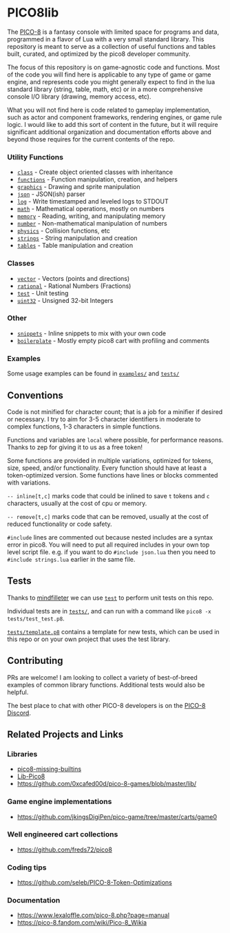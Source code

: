 # PICO8lib

The [PICO-8](https://www.lexaloffle.com/pico-8.php) is a fantasy console with limited space for programs and data, programmed in a flavor of Lua with a very small standard library. This repository is meant to serve as a collection of useful functions and tables built, curated, and optimized by the pico8 developer community.

The focus of this repository is on game-agnostic code and functions. Most of the code you will find here is applicable to any type of game or game engine, and represents code you might generally expect to find in the lua standard library (string, table, math, etc) or in a more comprehensive console I/O library (drawing, memory access, etc).

What you will not find here is code related to gameplay implementation, such as actor and component frameworks, rendering engines, or game rule logic. I would like to add this sort of content in the future, but it will require significant additional organization and documentation efforts above and beyond those requires for the current contents of the repo.

### Utility Functions
* [`class`](pico8lib/class.p8) - Create object oriented classes with inheritance
* [`functions`](pico8lib/functions.p8) - Function manipulation, creation, and helpers
* [`graphics`](pico8lib/graphics.p8) - Drawing and sprite manipulation
* [`json`](pico8lib/json.p8) - JSON(ish) parser
* [`log`](pico8lib/log.p8) - Write timestamped and leveled logs to STDOUT
* [`math`](pico8lib/math.p8) - Mathematical operations, mostly on numbers
* [`memory`](pico8lib/memory.p8) - Reading, writing, and manipulating memory
* [`number`](pico8lib/number.p8) - Non-mathematical manipulation of numbers
* [`physics`](pico8lib/physics.p8) - Collision functions, etc
* [`strings`](pico8lib/strings.p8) - String manipulation and creation
* [`tables`](pico8lib/tables.p8) - Table manipulation and creation

### Classes
* [`vector`](vector.p8) - Vectors (points and directions)
* [`rational`](rational.p8) - Rational Numbers (Fractions)
* [`test`](test.p8) - Unit testing
* [`uint32`](uint32.p8) - Unsigned 32-bit Integers

### Other
* [`snippets`](snippets.p8) - Inline snippets to mix with your own code
* [`boilerplate`](boilerplate.p8) - Mostly empty pico8 cart with profiling and comments

### Examples
Some usage examples can be found in [`examples/`](examples) and [`tests/`](tests)

## Conventions
Code is not minified for character count; that is a job for a minifier if desired or necessary. I try to aim for 3-5 character identifiers in moderate to complex functions, 1-3 characters in simple functions.

Functions and variables are `local` where possible, for performance reasons. Thanks to zep for giving it to us as a free token!

Some functions are provided in multiple variations, optimized for tokens, size, speed, and/or functionality. Every function should have at least a token-optimized version. Some functions have lines or blocks commented with variations.

`-- inline[t,c]` marks code that could be inlined to save `t` tokens and `c` characters, usually at the cost of cpu or memory.

`-- remove[t,c]` marks code that can be removed, usually at the cost of reduced functionality or code safety.

`#include` lines are commented out because nested includes are a syntax error in pico8. You will need to put all required includes in your own top level script file. e.g. if you want to do `#include json.lua` then you need to `#include strings.lua` earlier in the same file.

## Tests
Thanks to [mindfilleter](/mindfilleter) we can use [`test`](test.p8) to perform unit tests on this repo.

Individual tests are in [`tests/`](tests), and can run with a command like `pico8 -x tests/test_test.p8`.

[`tests/template.p8`](tests/template.p8) contains a template for new tests, which can be used in this repo or on your own project that uses the test library.

## Contributing
PRs are welcome! I am looking to collect a variety of best-of-breed examples of common library functions. Additional tests would also be helpful.

The best place to chat with other PICO-8 developers is on the [PICO-8 Discord](https://discord.gg/zM9SD7N).

## Related Projects and Links

### Libraries
* [pico8-missing-builtins](https://github.com/adamscott/pico8-missing-builtins)
* [Lib-Pico8](https://github.com/clowerweb/Lib-Pico8)
* https://github.com/0xcafed00d/pico-8-games/blob/master/lib/

### Game engine implementations
* https://github.com/jkingsDigiPen/pico-game/tree/master/carts/game0

### Well engineered cart collections
* https://github.com/freds72/pico8

### Coding tips
* https://github.com/seleb/PICO-8-Token-Optimizations

### Documentation
* https://www.lexaloffle.com/pico-8.php?page=manual
* https://pico-8.fandom.com/wiki/Pico-8_Wikia
